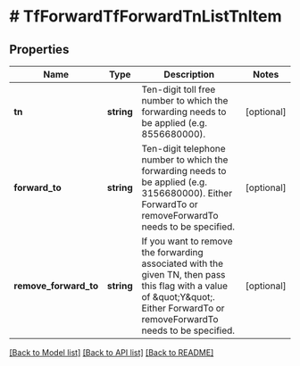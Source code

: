 # # TfForwardTfForwardTnListTnItem

## Properties

Name | Type | Description | Notes
------------ | ------------- | ------------- | -------------
**tn** | **string** | Ten-digit toll free number to which the forwarding needs to be applied (e.g. 8556680000). | [optional]
**forward_to** | **string** | Ten-digit telephone number to which the forwarding needs to be applied (e.g. 3156680000). Either ForwardTo or removeForwardTo needs to be specified. | [optional]
**remove_forward_to** | **string** | If you want to remove the forwarding associated with the given TN, then pass this flag with a value of \&quot;Y\&quot;. Either ForwardTo or removeForwardTo needs to be specified. | [optional]

[[Back to Model list]](../../README.md#models) [[Back to API list]](../../README.md#endpoints) [[Back to README]](../../README.md)
